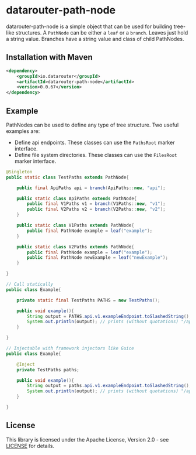 # datarouter-path-node

datarouter-path-node is a simple object that can be used for building tree-like structures.
 A `PathNode` can be either a `leaf` or a `branch`. Leaves just hold a string value. Branches
  have a string value and class of child PathNodes.

## Installation with Maven

```xml
<dependency>
	<groupId>io.datarouter</groupId>
	<artifactId>datarouter-path-node</artifactId>
	<version>0.0.67</version>
</dependency>
```

## Example

PathNodes can be used to define any type of tree structure. Two useful examples are:
* Define api endpoints. These classes can use the `PathsRoot` marker interface.
* Define file system directories. These classes can use the `FilesRoot` marker interface.

```java
@Singleton
public static class TestPaths extends PathNode{

	public final ApiPaths api = branch(ApiPaths::new, "api");

	public static class ApiPaths extends PathNode{
		public final V1Paths v1 = branch(V1Paths::new, "v1");
		public final V2Paths v2 = branch(V2Paths::new, "v2");
	}

	public static class V1Paths extends PathNode{
		public final PathNode example = leaf("example");
	}

	public static class V2Paths extends PathNode{
		public final PathNode example = leaf("example");
		public final PathNode newExample = leaf("newExample");
	}

}
```

```java
// Call statically
public class Example{

	private static final TestPaths PATHS = new TestPaths();

	public void example(){
		String output = PATHS.api.v1.exampleEndpoint.toSlashedString();
		System.out.println(output); // prints (without quotations) "/api/v1/exampleEndpoint"
	}

}

// Injectable with framework injectors like Guice
public class Example{

	@Inject
	private TestPaths paths;

	public void example(){
		String output = paths.api.v1.exampleEndpoint.toSlashedString();
		System.out.println(output); // prints (without quotations) "/api/v1/exampleEndpoint"
	}

}
```

## License

This library is licensed under the Apache License, Version 2.0 - see [LICENSE](../LICENSE) for details.

